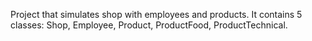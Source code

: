 Project that simulates shop with employees and products.
It contains 5 classes: Shop, Employee, Product, ProductFood, ProductTechnical.
